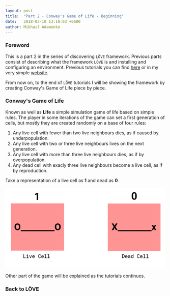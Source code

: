 ```yaml
---
layout: post
title:  "Part 2 - Conway's Game of Life - Beginning"
date:   2018-03-10 13:10:03 +0600
author: Mikhail Adamenko
---
```

### Foreword
This is a part 2 in the series of discovering `LÖVE` framework. Previous parts consist of describing what the framework `LÖVE` is and installing and configuring an environment. Previous tutorials you can find [here](link-to-medium-articles) or in my very simple [website](https://mikhailadamenko.design).

From now on, to the end of `LÖVE` tutorials I will be showing the framework by creating Conway's Game of Life piece by piece.

### Conway's Game of Life
Known as well as __Life__ a simple simulation game of life based on simple rules. The player in some iterations of the game can set a first generation of cells, but mostly they are created randomly on a base of four rules:

1. Any live cell with fewer than two live neighbours dies, as if caused by underpopulation.
2. Any live cell with two or three live neighbours lives on the next generation.
3. Any live cell with more than three live neighbours dies, as if by overpopulation.
4. Any dead cell with exacly three live neighbours become a live cell, as if by reproduction.

Take a representation of a live cell as __1__ and dead as __0__

![Live and Dead cell](/assets/love-tutorials/images/MakeGameOfLife/Live-Dead-Cell.png "Live and Dead cell")

Other part of the game will be explained as the tutorials continues.

### Back to LÖVE
